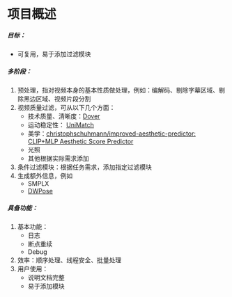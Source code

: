 # 项目概述

##### 目标：
- 可复用，易于添加过滤模块
##### 多阶段：
1. 预处理，指对视频本身的基本性质做处理，例如：编解码、剔除字幕区域、剔除黑边区域、视频片段分割
2. 视频质量过滤，可从以下几个方面：
	- 技术质量、清晰度：[Dover](https://github.com/VQAssessment/DOVER)
	- 运动稳定性： [UniMatch](https://github.com/autonomousvision/unimatch)
	- 美学：[christophschuhmann/improved-aesthetic-predictor: CLIP+MLP Aesthetic Score Predictor](https://github.com/christophschuhmann/improved-aesthetic-predictor)
	- 光照
	- 其他根据实际需求添加
3. 条件过滤模块：根据任务需求，添加指定过滤模块
4. 生成额外信息，例如
	- SMPLX
	- [DWPose](https://github.com/ViTAE-Transformer/ViTPose)
##### 具备功能：
1. 基本功能：
	- 日志
	- 断点重续
	- Debug
2. 效率：顺序处理、线程安全、批量处理
3. 用户使用：
	- 说明文档完整
	- 易于添加模块